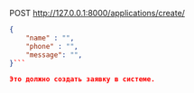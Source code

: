POST http://127.0.0.1:8000/applications/create/
```json
{
    "name" : "", 
    "phone" : "",
    "message": "",
}```

Это должно создать заявку в системе.



